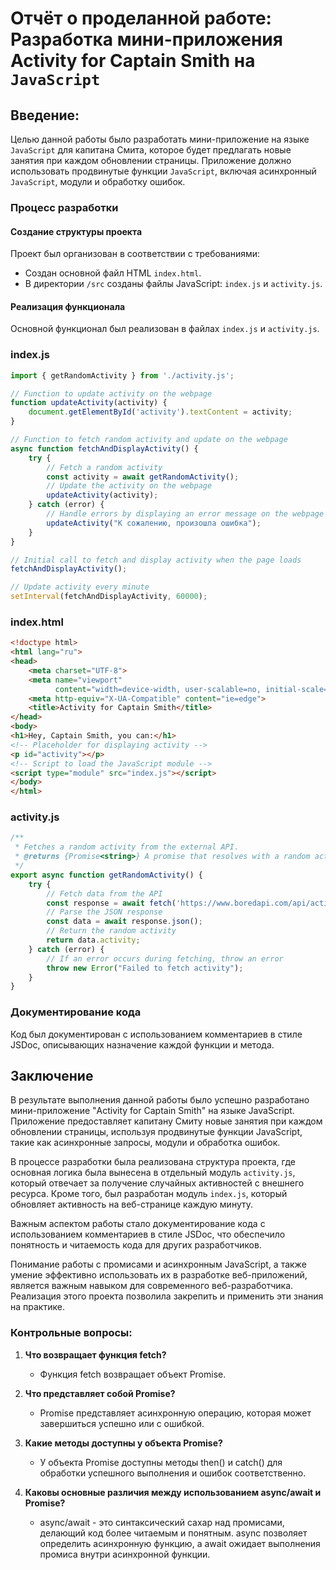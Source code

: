 # Отчёт о проделанной работе: Разработка мини-приложения Activity for Captain Smith на `JavaScript`

## Введение:

Целью данной работы было разработать мини-приложение на языке `JavaScript` для капитана Смита, которое будет предлагать новые занятия при каждом обновлении страницы. Приложение должно использовать продвинутые функции `JavaScript`, включая асинхронный `JavaScript`, модули и обработку ошибок.

### Процесс разработки

#### Создание структуры проекта
Проект был организован в соответствии с требованиями:

- Создан основной файл HTML `index.html`.
- В директории `/src` созданы файлы JavaScript: `index.js` и `activity.js`.

#### Реализация функционала
Основной функционал был реализован в файлах `index.js` и `activity.js`.

### index.js
```javascript
import { getRandomActivity } from './activity.js';

// Function to update activity on the webpage
function updateActivity(activity) {
    document.getElementById('activity').textContent = activity;
}

// Function to fetch random activity and update on the webpage
async function fetchAndDisplayActivity() {
    try {
        // Fetch a random activity
        const activity = await getRandomActivity();
        // Update the activity on the webpage
        updateActivity(activity);
    } catch (error) {
        // Handle errors by displaying an error message on the webpage
        updateActivity("К сожалению, произошла ошибка");
    }
}

// Initial call to fetch and display activity when the page loads
fetchAndDisplayActivity();

// Update activity every minute
setInterval(fetchAndDisplayActivity, 60000);
```

### index.html
```html
<!doctype html>
<html lang="ru">
<head>
    <meta charset="UTF-8">
    <meta name="viewport"
          content="width=device-width, user-scalable=no, initial-scale=1.0, maximum-scale=1.0, minimum-scale=1.0">
    <meta http-equiv="X-UA-Compatible" content="ie=edge">
    <title>Activity for Captain Smith</title>
</head>
<body>
<h1>Hey, Captain Smith, you can:</h1>
<!-- Placeholder for displaying activity -->
<p id="activity"></p>
<!-- Script to load the JavaScript module -->
<script type="module" src="index.js"></script>
</body>
</html>
```

### activity.js
```javascript
/**
 * Fetches a random activity from the external API.
 * @returns {Promise<string>} A promise that resolves with a random activity.
 */
export async function getRandomActivity() {
    try {
        // Fetch data from the API
        const response = await fetch('https://www.boredapi.com/api/activity/');
        // Parse the JSON response
        const data = await response.json();
        // Return the random activity
        return data.activity;
    } catch (error) {
        // If an error occurs during fetching, throw an error
        throw new Error("Failed to fetch activity");
    }
}

```
### Документирование кода

Код был документирован с использованием комментариев в стиле JSDoc, описывающих назначение каждой функции и метода.

## Заключение

В результате выполнения данной работы было успешно разработано мини-приложение "Activity for Captain Smith" на языке JavaScript. Приложение предоставляет капитану Смиту новые занятия при каждом обновлении страницы, используя продвинутые функции JavaScript, такие как асинхронные запросы, модули и обработка ошибок.

В процессе разработки была реализована структура проекта, где основная логика была вынесена в отдельный модуль `activity.js`, который отвечает за получение случайных активностей с внешнего ресурса. Кроме того, был разработан модуль `index.js`, который обновляет активность на веб-странице каждую минуту.

Важным аспектом работы стало документирование кода с использованием комментариев в стиле JSDoc, что обеспечило понятность и читаемость кода для других разработчиков.

Понимание работы с промисами и асинхронным JavaScript, а также умение эффективно использовать их в разработке веб-приложений, является важным навыком для современного веб-разработчика. Реализация этого проекта позволила закрепить и применить эти знания на практике.


### Контрольные вопросы:

1. **Что возвращает функция fetch?**
   - Функция fetch возвращает объект Promise.

2. **Что представляет собой Promise?**
   - Promise представляет асинхронную операцию, которая может завершиться успешно или с ошибкой.

3. **Какие методы доступны у объекта Promise?**
   - У объекта Promise доступны методы then() и catch() для обработки успешного выполнения и ошибок соответственно.

4. **Каковы основные различия между использованием async/await и Promise?**
   - async/await - это синтаксический сахар над промисами, делающий код более читаемым и понятным. async позволяет определить асинхронную функцию, а await ожидает выполнения промиса внутри асинхронной функции.
